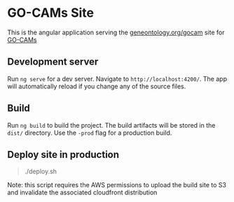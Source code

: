 # GO-CAMs Site

This is the angular application serving the [geneontology.org/gocam](http://geneontology.org/gocam) site for [GO-CAMs](https://github.com/geneontology/noctua-models)

## Development server

Run `ng serve` for a dev server. Navigate to `http://localhost:4200/`. The app will automatically reload if you change any of the source files.

## Build

Run `ng build` to build the project. The build artifacts will be stored in the `dist/` directory. Use the `-prod` flag for a production build.

## Deploy site in production

> ./deploy.sh

Note: this script requires the AWS permissions to upload the build site to S3 and invalidate the associated cloudfront distribution
